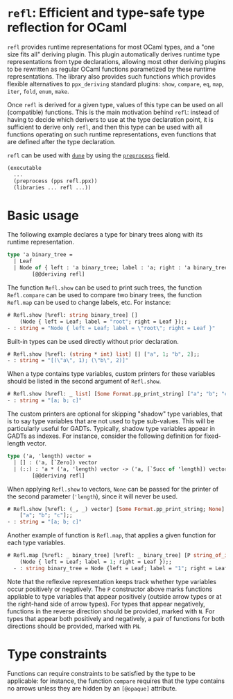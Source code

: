 # `refl`: Efficient and type-safe type reflection for OCaml

`refl` provides runtime representations for most OCaml types, and a
"one size fits all" deriving plugin.
This plugin automatically derives runtime type
representations from type declarations, allowing most other deriving
plugins to be rewritten as regular OCaml functions parametized by
these runtime representations.
The library also provides such functions which provides flexible
alternatives to `ppx_deriving` standard plugins: `show`, `compare`,
`eq`, `map`, `iter`, `fold`, `enum`, `make`.

Once `refl` is derived for a given type, values of this type can be
used on all (compatible) functions. This is the main motivation behind
`refl`: instead of having to decide which derivers to use at the
type declaration point, it is sufficient to derive only `refl`, and
then this type can be used with all functions operating on such
runtime representations, even functions that are defined after the
type declaration.

`refl` can be used with [`dune`] by using the [`preprocess`] field.

[`dune`]: https://github.com/ocaml/dune
[`preprocess`]: https://dune.readthedocs.io/en/latest/concepts.html#preprocessing-with-ppx-rewriters

```lisp
(executable
  ...
  (preprocess (pps refl.ppx))
  (libraries ... refl ...))
```

# Basic usage

The following example declares a type for binary trees along with its
runtime representation.

```ocaml
type 'a binary_tree =
  | Leaf
  | Node of { left : 'a binary_tree; label : 'a; right : 'a binary_tree }
        [@@deriving refl]
```

The function `Refl.show` can be used to print such trees, the function
`Refl.compare` can be used to compare two binary trees, the function
`Refl.map` can be used to change labels, etc. For instance:

```ocaml
# Refl.show [%refl: string binary_tree] []
    (Node { left = Leaf; label = "root"; right = Leaf });;
- : string = "Node { left = Leaf; label = \"root\"; right = Leaf }"
```

Built-in types can be used directly without prior declaration.

```ocaml
# Refl.show [%refl: (string * int) list] [] ["a", 1; "b", 2];;
- : string = "[(\"a\", 1); (\"b\", 2)]"
```

When a type contains type variables, custom printers for these
variables should be listed in the second argument of `Refl.show`.

```ocaml
# Refl.show [%refl: _ list] [Some Format.pp_print_string] ["a"; "b"; "c"];;
- : string = "[a; b; c]"
```

The custom printers are optional for skipping "shadow" type variables,
that is to say type variables that are not used to type
sub-values. This will be particularly useful for GADTs.
Typically, shadow type variables appear in GADTs as
indexes. For instance, consider the following definition for
fixed-length vector.

```ocaml
type ('a, 'length) vector =
  | [] : ('a, [`Zero]) vector
  | (::) : 'a * ('a, 'length) vector -> ('a, [`Succ of 'length]) vector
        [@@deriving refl]
```

When applying `Refl.show` to vectors, `None` can be passed for the printer
of the second parameter (`'length`), since it will never be used.

```ocaml
# Refl.show [%refl: (_, _) vector] [Some Format.pp_print_string; None]
    ["a"; "b"; "c"];;
- : string = "[a; b; c]"
```

Another example of function is `Refl.map`, that applies a given
function for each type variables.

```ocaml
# Refl.map [%refl: _ binary_tree] [%refl: _ binary_tree] [P string_of_int]
    (Node { left = Leaf; label = 1; right = Leaf });;
  - : string binary_tree = Node {left = Leaf; label = "1"; right = Leaf}
```

Note that the reflexive representation keeps track whether type variables
occur positively or negatively.
The `P` constructor above marks functions appliable to type variables that
appear positively (outside arrow types or at the right-hand side of arrow types).
For types that appear negatively, functions in the reverse direction should be
provided, marked with `N`.
For types that appear both positively and negatively, a pair of functions for
both directions should be provided, marked with `PN`.

# Type constraints

Functions can require constraints to be satisfied by the type to be
applicable: for instance, the function `compare` requires that the
type contains no arrows unless they are hidden by an `[@opaque]`
attribute.
